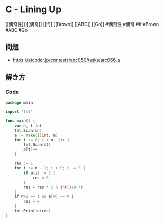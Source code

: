 # C - Lining Up
[[偶奇性]] [[偶奇]] [[if]] [[Brown]] [[ABC]] [[Go]]
#偶奇性 #偶奇 #if #Brown #ABC #Go 

## 問題
- https://atcoder.jp/contests/abc050/tasks/arc066_a

## 解き方
### Code
```go
package main

import "fmt"

func main() {
	var n, t int
	fmt.Scan(&n)
	a := make([]int, n)
	for i := 0; i < n; i++ {
		fmt.Scan(&t)
		a[t]++
	}

	res := 1
	for i := n - 1; i > 0; i -= 2 {
		if a[i] != 2 {
			res = 0
		}
		res = res * 2 % int(1e9+7)
	}
	if n%2 == 1 && a[0] == 0 {
		res = 0
	}
	fmt.Println(res)
}
```